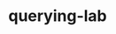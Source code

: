 # querying-lab

<!-- 
ORM Querying Lab

Introduction

Object-Relational Mappers (ORM) give software developers the tools to interact with databases purely through the applications object-oriented programming language (such as Python). Rather than writing raw SQL queries with our applications we can instead interact through class objects called “models”. This project is an exercise in becoming familiar and comfortable using ORMs such as Django’s ORM (Django covered soon!). In this project we will be interacting with multiple models to query data in unique was and inspect what SQL is actually being executed “under-the-hood”.

Technologies

Python, MySQL

Learning Objective

The objective of this project is to get more comfortable using the Django ORM query methods to retrieve data from a MySQL database. Many of your future projects, including the capstone, will require you to use similar Django ORM queries that you will be introduced to here. Your proficiency will grow with each project.

Resources

PowerPoints

· Querying Using an ORM

Other Resources

· Basic Github Operations Document

· Official Django ORM Documentation: · https://docs.djangoproject.com/en/4.0/topics/db/queries/ · https://docs.djangoproject.com/en/4.0/ref/models/querysets/

Tasks

Work with your team to complete the query lab using a paired programming approach.

1. Complete the required queries in each view.py function.

2. Print your query results to the terminal and attempt to match the provided “Expected Terminal Result” as shown in the comments under each function. (Also shown in the browser)

3. Utilize the Django Debug Toolbar to view the actual SQL that is executed by your ORM queries.

4. Use the web page’s navigation buttons to execute the corresponding functions -->